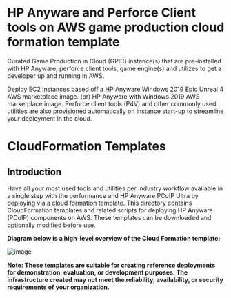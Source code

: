 # HP Anyware and Perforce Client tools on AWS game production cloud formation template
Curated Game Production in Cloud (GPIC) instance(s) that are pre-installed with HP Anyware, perforce client tools, game engine(s) and utilizes to get a developer up and running in AWS.

Deploy EC2 instances based off a HP Anyware Windows 2019 Epic Unreal 4 AWS marketplace image. (or) HP Anyware with Windows 2019 AWS marketplace image. Perforce client tools (P4V) and other commonly used utilities are also provisioned automatically on instance start-up to streamline your deployment in the cloud.

# CloudFormation Templates
## Introduction
Have all your most used tools and utilities per industry workflow available in a single step with the performance and HP Anyware PCoIP Ultra by deploying via a cloud formation template. 
This directory contains CloudFormation templates and related scripts for deploying HP Anyware (PCoIP) components on AWS. These templates can be downloaded and optionally modified before use.

**Diagram below is a high-level overview of the Cloud Formation template:**

 ![image](https://github.com/ChadSmithTeradici/PCoIP-Power-Tools-via-CFT/blob/main/GPIC-CFT-Parts.png?raw=true)


__Note: These templates are suitable for creating reference deployments for demonstration, evaluation, or development purposes. The infrastructure created may not meet the reliability, availability, or security requirements of your organization.__

